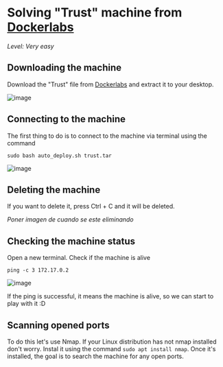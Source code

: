# Solving "Trust" machine from [Dockerlabs](https://dockerlabs.es/#/)

*Level: Very easy*

## Downloading the machine

Download the "Trust" file from [Dockerlabs](https://dockerlabs.es/#/) and extract it to your desktop.

![image](https://github.com/searcilas/virtual_machines/assets/105607232/3444bc00-2b27-40eb-8c44-9fb13805fa04)

## Connecting to the machine

The first thing to do is to connect to the machine via terminal using the command
```shell
sudo bash auto_deploy.sh trust.tar
```


![image](https://github.com/searcilas/virtual_machines/assets/105607232/f1e13087-c4d3-4a64-8c44-78ee68350b87)

## Deleting the machine

If you want to delete it, press Ctrl + C and it will be deleted.

*Poner imagen de cuando se este eliminando*

## Checking the machine status

Open a new terminal. Check if the machine is alive
```shell
ping -c 3 172.17.0.2
```

![image](https://github.com/searcilas/virtual_machines/assets/105607232/2c2afb2f-e651-426b-83fe-c04268fbc727)

If the ping is successful, it means the machine is alive, so we can start to play with it :D

## Scanning opened ports

To do this let's use Nmap. If your Linux distribution has not nmap installed don't worry. Instal it using the command `sudo apt install nmap`. Once it's installed, the goal is to search the machine for any open ports.


```shell

```



<p align="center">
  <img src="">
</p>
